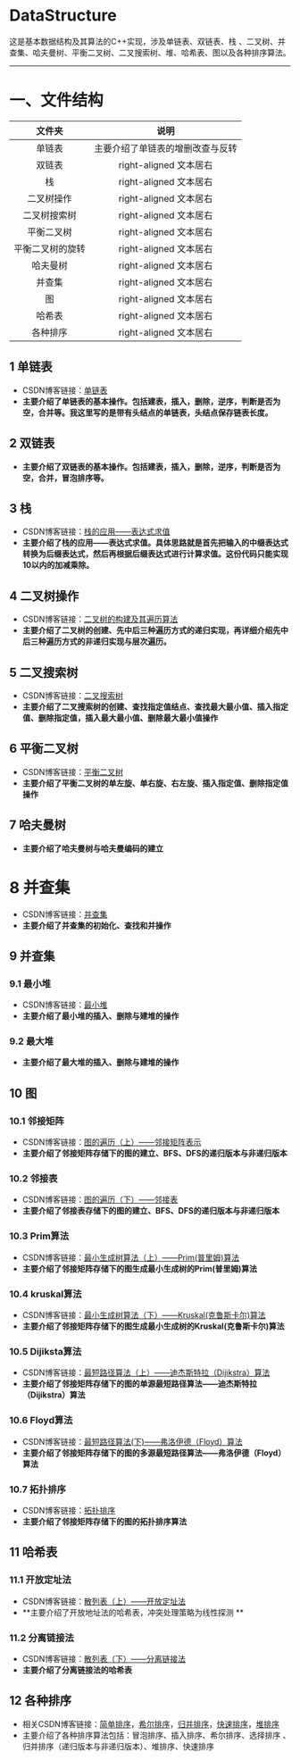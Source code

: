 # DataStructure
这是基本数据结构及其算法的C++实现，涉及单链表、双链表、栈 、二叉树、并查集、哈夫曼树、平衡二叉树、二叉搜索树、堆、哈希表、图以及各种排序算法。

---
# 一、文件结构
| 文件夹| 说明      |
|:--------:| :-------------:|
| 单链表 | 主要介绍了单链表的增删改查与反转|
| 双链表 | right-aligned 文本居右 |
| 栈 | right-aligned 文本居右 |
| 二叉树操作 | right-aligned 文本居右 |
| 二叉树搜索树 | right-aligned 文本居右 |
| 平衡二叉树 | right-aligned 文本居右 |
| 平衡二叉树的旋转 | right-aligned 文本居右 |
| 哈夫曼树 | right-aligned 文本居右 |
| 并查集 | right-aligned 文本居右 |
| 图 | right-aligned 文本居右 |
| 哈希表 | right-aligned 文本居右 |
| 各种排序 | right-aligned 文本居右 |

## 1 单链表

 - CSDN博客链接：[单链表](https://daipuweiai.blog.csdn.net/article/details/77148472)
 -  **主要介绍了单链表的基本操作。包括建表，插入，删除，逆序，判断是否为空，合并等。我这里写的是带有头结点的单链表，头结点保存链表长度。**

## 2 双链表
 -  **主要介绍了双链表的基本操作。包括建表，插入，删除，逆序，判断是否为空，合并，冒泡排序等。**

## 3 栈
 - CSDN博客链接：[栈的应用——表达式求值](https://daipuweiai.blog.csdn.net/article/details/77508171)
 -  **主要介绍了栈的应用——表达式求值。具体思路就是首先把输入的中缀表达式转换为后缀表达式，然后再根据后缀表达式进行计算求值。这份代码只能实现10以内的加减乘除。**

## 4 二叉树操作
 - CSDN博客链接：[二叉树的构建及其遍历算法](https://daipuweiai.blog.csdn.net/article/details/77531651)
 -  **主要介绍了二叉树的创建、先中后三种遍历方式的递归实现，再详细介绍先中后三种遍历方式的非递归实现与层次遍历。**

## 5 二叉搜索树
 - CSDN博客链接：[二叉搜索树](https://daipuweiai.blog.csdn.net/article/details/77720865)
 -  **主要介绍了二叉搜索树的创建、查找指定值结点、查找最大最小值、插入指定值、删除指定值，插入最大最小值、删除最大最小值操作**
 

## 6 平衡二叉树
 - CSDN博客链接：[平衡二叉树](https://daipuweiai.blog.csdn.net/article/details/77751134)
 -  **主要介绍了平衡二叉树的单左旋、单右旋、右左旋、插入指定值、删除指定值操作**

## 7 哈夫曼树
 -  **主要介绍了哈夫曼树与哈夫曼编码的建立**

# 8 并查集
 - CSDN博客链接：[并查集](https://daipuweiai.blog.csdn.net/article/details/77679030)
 -  **主要介绍了并查集的初始化、查找和并操作**

## 9 并查集

### 9.1 最小堆
 - CSDN博客链接：[最小堆](https://daipuweiai.blog.csdn.net/article/details/77776911)
 -  **主要介绍了最小堆的插入、删除与建堆的操作**
### 9.2 最大堆
 -  **主要介绍了最大堆的插入、删除与建堆的操作**

## 10 图
### 10.1 邻接矩阵
 - CSDN博客链接：[图的遍历（上）——邻接矩阵表示](https://daipuweiai.blog.csdn.net/article/details/77897881)
 -  **主要介绍了邻接矩阵存储下的图的建立、BFS、DFS的递归版本与非递归版本**
 
### 10.2 邻接表
 - CSDN博客链接：[图的遍历（下）——邻接表](https://daipuweiai.blog.csdn.net/article/details/77921966)
 -  **主要介绍了邻接表存储下的图的建立、BFS、DFS的递归版本与非递归版本**
### 10.3 Prim算法
 - CSDN博客链接：[最小生成树算法（上）——Prim(普里姆)算法](https://daipuweiai.blog.csdn.net/article/details/77985294)
 -  **主要介绍了邻接矩阵存储下的图生成最小生成树的Prim(普里姆)算法**
### 10.4 kruskal算法
 - CSDN博客链接：[最小生成树算法（下）——Kruskal(克鲁斯卡尔)算法](https://daipuweiai.blog.csdn.net/article/details/77987425)
 -  **主要介绍了邻接矩阵存储下的图生成最小生成树的Kruskal(克鲁斯卡尔)算法**

### 10.5 Dijiksta算法
 - CSDN博客链接：[最短路径算法（上）——迪杰斯特拉（Dijikstra）算法](https://daipuweiai.blog.csdn.net/article/details/77949979)
 -  **主要介绍了邻接矩阵存储下的图的单源最短路径算法——迪杰斯特拉（Dijikstra）算法**
 
### 10.6 Floyd算法
 - CSDN博客链接：[最短路径算法(下)——弗洛伊德（Floyd）算法](https://daipuweiai.blog.csdn.net/article/details/77964810)
 -  **主要介绍了邻接矩阵存储下的图的多源最短路径算法——弗洛伊德（Floyd）算法**

### 10.7 拓扑排序
 - CSDN博客链接：[拓扑排序](https://daipuweiai.blog.csdn.net/article/details/78004990)
 -  **主要介绍了邻接矩阵存储下的图的拓扑排序算法**
## 11 哈希表
### 11.1 开放定址法
 - CSDN博客链接：[散列表（上）——开放定址法](https://daipuweiai.blog.csdn.net/article/details/78044445)
 -  **主要介绍了开放地址法的哈希表，冲突处理策略为线性探测 **
### 11.2 分离链接法
 - CSDN博客链接：[散列表（下）——分离链接法](https://daipuweiai.blog.csdn.net/article/details/78045574)
 -  **主要介绍了分离链接法的哈希表** 
## 12 各种排序
 - 相关CSDN博客链接：[简单排序](https://daipuweiai.blog.csdn.net/article/details/78077411)，[希尔排序](https://daipuweiai.blog.csdn.net/article/details/78077729)，[归并排序](https://daipuweiai.blog.csdn.net/article/details/78079184)，[快速排序](https://daipuweiai.blog.csdn.net/article/details/78079983)，[堆排序](https://daipuweiai.blog.csdn.net/article/details/78078821)
 - 主要介绍了各种排序算法包括：冒泡排序、插入排序、希尔排序、选择排序 、归并排序（递归版本与非递归版本）、堆排序、快速排序

